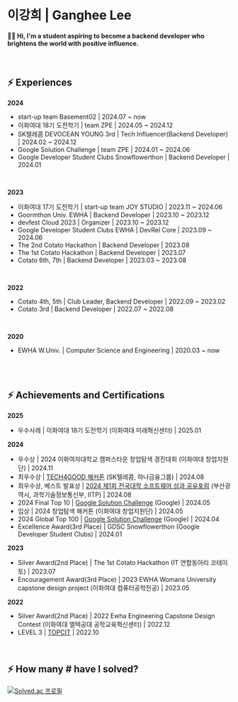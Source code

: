 # 이강희 | Ganghee Lee
#### 🌈💭 Hi, I'm a student aspiring to become a backend developer who brightens the world with positive influence.

</br>

## ⚡ Experiences

**2024**
- start-up team Basement02 | 2024.07 ~ now
- 이화여대 18기 도전학기 | team ZPE | 2024.05 ~ 2024.12
- SK텔레콤 DEVOCEAN YOUNG 3rd | Tech Influencer(Backend Developer) | 2024.02 ~ 2024.12
- Google Solution Challenge | team ZPE | 2024.01 ~ 2024.06
- Google Developer Student Clubs Snowflowerthon | Backend Developer | 2024.01
</br>

**2023**
- 이화여대 17기 도전학기 | start-up team JOY STUDIO | 2023.11 ~ 2024.06
- Goormthon Univ. EWHA | Backend Developer | 2023.10 ~ 2023.12
- devfest Cloud 2023 | Organizer | 2023.10 ~ 2023.12
- Google Developer Student Clubs EWHA | DevRel Core | 2023.09 ~ 2024.06
- The 2nd Cotato Hackathon | Backend Developer | 2023.08
- The 1st Cotato Hackathon | Backend Developer | 2023.07
- Cotato 6th, 7th | Backend Developer | 2023.03 ~ 2023.08
</br>

**2022**
- Cotato 4th, 5th | Club Leader, Backend Developer | 2022.09 ~ 2023.02
- Cotato 3rd | Backend Developer | 2022.07 ~ 2022.08
</br>

**2020**
- EWHA W.Univ. | Computer Science and Engineering | 2020.03 ~ now

</br></br>

## ⚡ Achievements and Certifications

**2025**
- 우수사례 | 이화여대 18기 도전학기 (이화여대 미래혁신센터) | 2025.01

**2024**
- 우수상 | 2024 이화여자대학교 캠퍼스타운 창업탐색 경진대회 (이화여대 창업지원단) | 2024.11
- 최우수상 | [TECH4GOOD 해커톤](https://n.news.naver.com/article/241/0003374870?sid=105) (SK텔레콤, 하나금융그룹) | 2024.08
- 최우수상, 베스트 발표상 | [2024 제1회 전국대학 소프트웨어 성과 공유포럼](https://news.mt.co.kr/mtview.php?no=2024081211292780302) (부산광역시, 과학기술정보통신부, IITP) | 2024.08
- 2024 Final Top 10 | [Google Solution Challenge](https://developers.google.com/community/gdsc-solution-challenge/winners) (Google) | 2024.05
- 입상 | 2024 창업탐색 해커톤 (이화여대 창업지원단) | 2024.05
- 2024 Global Top 100 | [Google Solution Challenge](https://developers.google.com/community/gdsc-solution-challenge/winners) (Google) | 2024.04
- Excellence Award(3rd Place) | GDSC Snowflowerthon (Google Developer Student Clubs) | 2024.01

**2023**
- Silver Award(2nd Place) | The 1st Cotato Hackathon (IT 연합동아리 코테이토) | 2023.07
- Encouragement Award(3rd Place) | 2023 EWHA Womans University capstone design project (이화여대 컴퓨터공학전공) | 2023.05

**2022**
- Silver Award(2nd Place) | 2022 Ewha Engineering Capstone Design Contest (이화여대 엘텍공대 공학교육혁신센터) | 2022.12
- LEVEL 3 | [TOPCIT](https://www.topcit.or.kr/introduction/topcit.do) | 2022.10

</br>

##  ⚡ How many # have I solved?
 [![Solved.ac
프로필](http://mazassumnida.wtf/api/v2/generate_badge?boj=gangjjang5)](https://solved.ac/gangjjang5)
